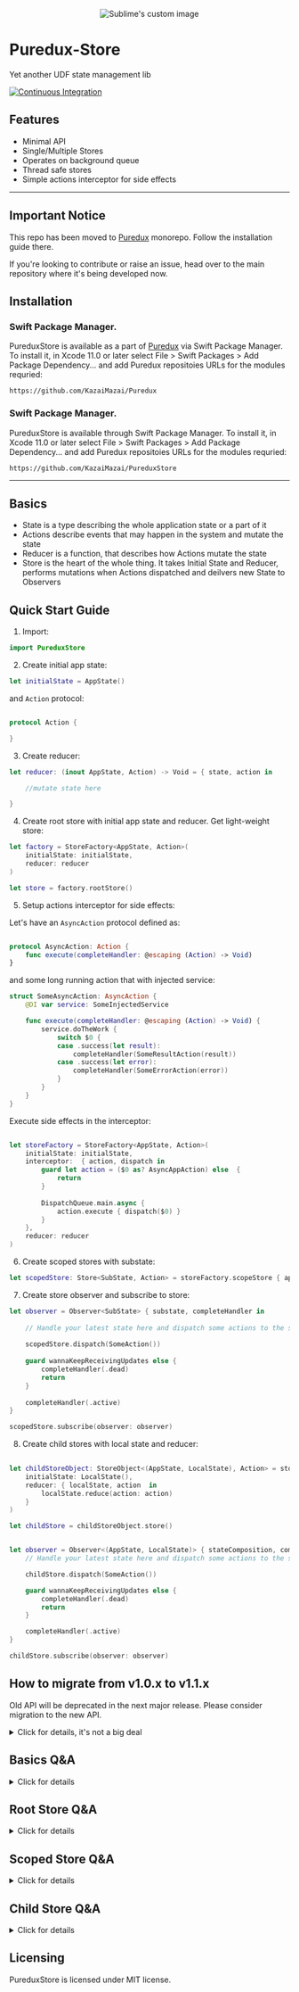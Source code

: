 <p align="center">
  <img src="Logo.svg?raw=true" alt="Sublime's custom image"/>
 </p>
 


# Puredux-Store

Yet another UDF state management lib
<p align="left">
    <a href="https://github.com/KazaiMazai/PureduxStore/actions">
        <img src="https://github.com/KazaiMazai/PureduxStore/workflows/Tests/badge.svg" alt="Continuous Integration">
    </a>
</p>

## Features

- Minimal API
- Single/Multiple Stores
- Operates on background queue
- Thread safe stores
- Simple actions interceptor for side effects
____________


## Important Notice

This repo has been moved to [Puredux](https://github.com/KazaiMazai/Puredux) monorepo. Follow the installation guide there.

If you're looking to contribute or raise an issue, head over to the main repository where it's being developed now.

## Installation
 
### Swift Package Manager.

PureduxStore is available as a part of [Puredux](https://github.com/KazaiMazai/Puredux) via Swift Package Manager. 
To install it, in Xcode 11.0 or later select File > Swift Packages > Add Package Dependency... and add Puredux repositoies URLs for the modules requried:

```
https://github.com/KazaiMazai/Puredux
``` 

### Swift Package Manager.

PureduxStore is available through Swift Package Manager. 
To install it, in Xcode 11.0 or later select File > Swift Packages > Add Package Dependency... and add Puredux repositoies URLs for the modules requried:

```
https://github.com/KazaiMazai/PureduxStore
```
____________

## Basics

- State is a type describing the whole application state or a part of it
- Actions describe events that may happen in the system and mutate the state
- Reducer is a function, that describes how Actions mutate the state
- Store is the heart of the whole thing. It takes Initial State and Reducer, performs mutations when Actions dispatched and deilvers new State to Observers


## Quick Start Guide

1. Import:
```swift
import PureduxStore

```

2. Create initial app state:

```swift
let initialState = AppState()
```

and `Action` protocol:

```swift

protocol Action {

}

```

3. Create reducer:

```swift 
let reducer: (inout AppState, Action) -> Void = { state, action in

    //mutate state here

}

```

4. Create root store with initial app state and reducer. Get light-weight store:

```swift
let factory = StoreFactory<AppState, Action>(
    initialState: initialState,
    reducer: reducer
)

let store = factory.rootStore()
```

5. Setup actions interceptor for side effects:

Let's have an `AsyncAction` protocol defined as:

```swift

protocol AsyncAction: Action {
    func execute(completeHandler: @escaping (Action) -> Void)
}
```

and some long running action that with injected service:

```swift
struct SomeAsyncAction: AsyncAction {
    @DI var service: SomeInjectedService

    func execute(completeHandler: @escaping (Action) -> Void) {  
        service.doTheWork {
            switch $0 {
            case .success(let result):
                completeHandler(SomeResultAction(result))
            case .success(let error):
                completeHandler(SomeErrorAction(error))
            }
        }
    }
}

```

Execute side effects in the interceptor:

```swift

let storeFactory = StoreFactory<AppState, Action>(
    initialState: initialState, 
    interceptor:  { action, dispatch in
        guard let action = ($0 as? AsyncAppAction) else  {
            return
        }
    
        DispatchQueue.main.async {
            action.execute { dispatch($0) }
        } 
    },
    reducer: reducer
)

```

6. Create scoped stores with substate:

```swift
let scopedStore: Store<SubState, Action> = storeFactory.scopeStore { appState in appState.subState }

```

7. Create store observer and subscribe to store:


```swift 
let observer = Observer<SubState> { substate, completeHandler in
    
    // Handle your latest state here and dispatch some actions to the store
    
    scopedStore.dispatch(SomeAction())
    
    guard wannaKeepReceivingUpdates else {
        completeHandler(.dead)
        return 
    }
    
    completeHandler(.active)
}

scopedStore.subscribe(observer: observer)

```


8. Create child stores with local state and reducer:

```swift
 
let childStoreObject: StoreObject<(AppState, LocalState), Action> = storeFactory.childStore(
    initialState: LocalState(),
    reducer: { localState, action  in
        localState.reduce(action: action)
    }
)

let childStore = childStoreObject.store()


let observer = Observer<(AppState, LocalState)> { stateComposition, complete in
    // Handle your latest state here and dispatch some actions to the store

    childStore.dispatch(SomeAction())

    guard wannaKeepReceivingUpdates else {
        completeHandler(.dead)
        return 
    }

    completeHandler(.active)
}

childStore.subscribe(observer: observer)


```


## How to migrate from v1.0.x to v1.1.x

Old API will be deprecated in the next major release. 
Please consider migration to the new API.

<details><summary>Click for details, it's not a big deal</summary>
<p>

### 1. Migrate From `RootStore` to `StoreFactory`:

Before: 

```swift
let rootStore = RootStore<AppState, Action>(
    queue: StoreQueue = .global(qos: .userInteractive)
    initialState: initialState, 
    reducer: reducer
)

let store: Store<AppState, Action> = rootStore.store()

```

Now:

```swift
let storeFactory = StoreFactory<AppState, Action>(
    initialState: initialState, 
    qos: .userInteractive,
    reducer: reducer
)

let store: Store<AppState, Action> = storeFactory.rootStore()

```

MainQueue is not available for Stores any more. 
Since now, stores always operate on a global serial queue with configurable QoS.

### 2. Update actions interceptor and pass in to store factory:

Before:

```swift

rootStore.interceptActions { action in
    guard let action = ($0 as? AsyncAppAction) else  {
        return
    }
    
    DispatchQueue.main.async {
        action.execute { store.dispatch($0) }
    }   
}

```

Now:

```swift
let storeFactory = StoreFactory<AppState, Action>(
    initialState: initialState, 
    interceptor:  { action, dispatched in
        guard let action = ($0 as? AsyncAppAction) else  {
            return
        }
    
        DispatchQueue.main.async {
            action.execute { dispatch($0) }
        } 
    },
    reducer: reducer
)

```
### 3. Migrate from `proxy(...)` to `scope(...)`:

Before:

```swift
let storeProxy = rootStore.store().proxy { appState in appState.subState }

```

Now:

```swift
let scopeStore = storeFactory.scopeStore { appState in appState.subState }

```

</p>
</details>

## Basics Q&A

<details><summary>Click for details</summary>
<p>

  
### How to connect PureduxStore to UI?
  
- It can be done with the help of [PureduxUIKit](https://github.com/KazaiMazai/PureduxUIKit) or [PureduxSwiftUI](https://github.com/KazaiMazai/PureduxSwiftUI)


### What is StoreFactory?

StoreFactory is a factory for Stores and StoreObjects.
It suppports creation of the following store types:
- Root Store - plain Store as proxy to the factory's' root store
- Scope Store - scoped Store as proxy to the factory root store
- Child Store - child StoreObject with `(Root, Local) -> Composition` state mapping and it's own lifecycle

### What queue does the root store operate on?

- By default, it works on a global serial queue with `userInteractive` quality of service. QoS can be changed.
 
 
### What is a Store?

- Store is a lightweight store. 
- It's a proxy to its parent store: it forwards subscribtions and all dispatched Actions to it.
- Store is designed to be passed all over the app safely without extra effort.
- It's threadsafe. It allows to dispatch actions and subscribe from any thread. 
- It keeps weak reference to the parent store, that allows to avoid creating reference cycles accidentally.

### What is a StoreObject?

- StoreObject is a class store.
- It's a proxy to its parent store: it forwards subscribtions and all dispatched Actions to it.
- It's designed to manage stores lifecycle
- It's threadsafe. It allows to dispatch actions and subscribe from any thread. 
- It keeps a *strong* reference to the root store, that's why requries a careful treatment.


### How to unsubscribe from store?
 
Call store observer's complete handler with dead status:
  
```swift 
let observer = Observer<State> { state, completeHandler in
    //
    completeHandler(.dead)
}
 
``` 

### Does Puredux provide a single or multiple stores?

It does both. Puredux allows to have a single store that can be scoped to proxy substores for sake of features isolation.
It also allows to have a single root store with multiple plugable child stores for even deeper features isolation.
 
### What if I don't know if I need a single or multi store?

Puredux is designed in a way that you can seamlessly scale up to multiple stores when needed.
- Start with a single store. 
- If the single app state is starting to feel overbloated think about using scope stores.
- If you start to plug/unplug some parts of the single state it might be a sign to start using
child stores.


</p>
</details>

## Root Store Q&A

<details><summary>Click for details</summary>
<p>

### What is a root store?

- StoreFactory has an internal root store object, 
- Root Store is Store that is created by `rootStore()` method 
- Root Store is a simple proxy to the factory's root store object
- Root Store keeps weak reference to the factory root store object store

### How to manage factory root store and its state lifecycle?

Root store object lifecycle and its state managed by factory. 
Initalized together with the factory and released when factory is released
It exist as long as the factory exist.

### How to create a root store?

```swift
let store = factory.rootStore()

```

### Is root store created with initial root state?

No. State is initialized when factory is created. Then it lives together with it.
Typically factory's' lifecycle matches app's lifecycle.

</p>
</details>

## Scoped Store Q&A

<details><summary>Click for details</summary>
<p>

### What's the scoped store?
 
- Scoped store is a proxy to the root store  
- Scoped doesn't have its own local state.
- Scoped doesn't have its own reducer
- Scoped store's state is a mapping of the root state.
- Doesn't create any child-parent hierarchy

### How to create a scoped store?

```swift
let scopedStore: Store<Substate, Action> = storeFactory.scopeStore { appState in appState.subState }

```

### Does Proxy Store deduplicate state changes somehow?
- No, Proxy Store observers are triggered at every root store state change.

### What for?
- The purpose is to scope entire app's state to local app feature state
  
</p>
</details>

## Child Store Q&A

<details><summary>Click for details</summary>
<p>

### What is child store?

- Child store is a separate store 
- Child store has its own local state
- Child store has its own local state reducer
- Child store is attached to the factory root store
- Child store's state is a composition of parent state and local state
- Creates child-parent hierarchy

### How to create child store?

StoreFactory allows to create child stores. 
You should only provide initial state and reducer:

```swift
 
let childStoreObject: StoreObject<(AppState, LocalState), Action> storeFactory.childStore(
    initialState: LocalState(),
    reducer: { localState, action  in
        localState.reduce(action: action)
    }
)

```
### How to manage child store's and its state lifecycle?

Child store is a `StoreObject` it will exist while you keep a strong reference to it.

### Why root store and scope store is a Store<State, Action> and child store is a `StoreObject<State, Action>`?

Root store's and scope store's lifecycle is controlled by StoreFactory. 
They exist while factory exist. Typically during the whole app lifecycle.

Child store is for the cases when we want to take over the control of the store lifecycle.
Typically when we present screens or some flows of the app.

`StoreObject<State, Action>` prevents from errors that could occur because of confusion with 
Store<State, Action 

### How are Actions dispatched with parent/child stores?

First of all it follows the rules:
- Actions flow to the root. From child stores to parent
- State changes flow from the root. From Parent to Child stores. From Stores to Subscribers.
- Actions never flow from the root. From parent to child stores.
- Action never flow horizontally. From childStoreA to childStoreB
- Interceptor dispatches new actions to the same store where the initial action was dispatched. 

According to the rules above.

When action is dispatched to RootStore:
- action is delivered to root store's reducer
- action is *not* delivered to child store's reducer
- root state update triggers root store's subscribers
- root state update triggers child stores' subscribers
- Interceptor dispatches additional actions to RootStore

When action is dispatched to ChildStore:
- action is delivered to root store's reducer
- action is delivered to child store's reducer
- root state update triggers root store's subscribers.
- root state update triggers child store's subscribers.
- local state update triggers child stores' subscribers.
- Interceptor dispatches additional actions to ChildStore

### Does Child Store deduplicate state changes somehow?
- No. Child Store observers are triggered at every state change: both parent's state changes and child's ones.

</p>
</details>


## Licensing

PureduxStore is licensed under MIT license.
